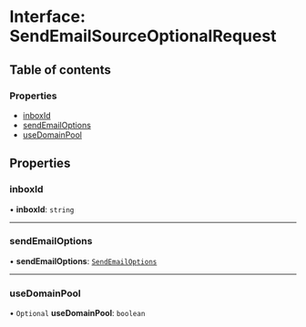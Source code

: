 # Interface: SendEmailSourceOptionalRequest

## Table of contents

### Properties

- [inboxId](SendEmailSourceOptionalRequest.md#inboxid)
- [sendEmailOptions](SendEmailSourceOptionalRequest.md#sendemailoptions)
- [useDomainPool](SendEmailSourceOptionalRequest.md#usedomainpool)

## Properties

### inboxId

• **inboxId**: `string`

___

### sendEmailOptions

• **sendEmailOptions**: [`SendEmailOptions`](SendEmailOptions.md)

___

### useDomainPool

• `Optional` **useDomainPool**: `boolean`
